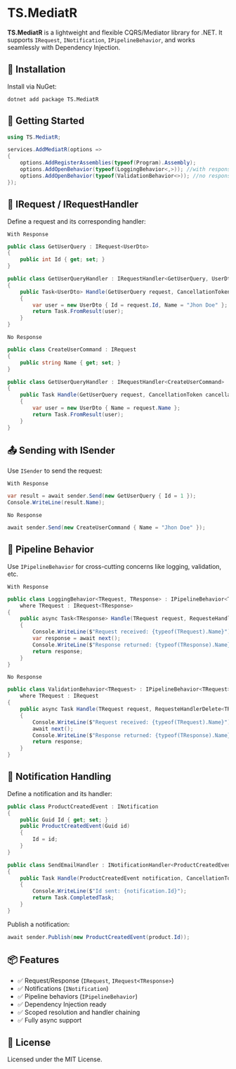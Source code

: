 ﻿# TS.MediatR

**TS.MediatR** is a lightweight and flexible CQRS/Mediator library for .NET. It supports `IRequest`, `INotification`, `IPipelineBehavior`, and works seamlessly with Dependency Injection.

## 🔧 Installation

Install via NuGet:

```dash
dotnet add package TS.MediatR
```

## 🚀 Getting Started

```csharp
using TS.MediatR;

services.AddMediatR(options =>
{
    options.AddRegisterAssemblies(typeof(Program).Assembly);
    options.AddOpenBehavior(typeof(LoggingBehavior<,>)); //with response
    options.AddOpenBehavior(typeof(ValidationBehavior<>)); //no response
});
```

## 🧩 IRequest / IRequestHandler

Define a request and its corresponding handler:

`With Response`

```csharp
public class GetUserQuery : IRequest<UserDto>
{
    public int Id { get; set; }
}

public class GetUserQueryHandler : IRequestHandler<GetUserQuery, UserDto>
{
    public Task<UserDto> Handle(GetUserQuery request, CancellationToken cancellationToken)
    {
        var user = new UserDto { Id = request.Id, Name = "Jhon Doe" };
        return Task.FromResult(user);
    }
}
```

`No Response`

```csharp
public class CreateUserCommand : IRequest
{
    public string Name { get; set; }
}

public class GetUserQueryHandler : IRequestHandler<CreateUserCommand>
{
    public Task Handle(GetUserQuery request, CancellationToken cancellationToken)
    {
        var user = new UserDto { Name = request.Name };
        return Task.FromResult(user);
    }
}
```

## 📤 Sending with ISender

Use `ISender` to send the request:

`With Response`

```csharp
var result = await sender.Send(new GetUserQuery { Id = 1 });
Console.WriteLine(result.Name);
```

`No Response`

```csharp
await sender.Send(new CreateUserCommand { Name = "Jhon Doe" });
```

## 🔁 Pipeline Behavior

Use `IPipelineBehavior` for cross-cutting concerns like logging, validation, etc.

`With Response`

```csharp
public class LoggingBehavior<TRequest, TResponse> : IPipelineBehavior<TRequest, TResponse>
    where TRequest : IRequest<TResponse>
{
    public async Task<TResponse> Handle(TRequest request, RequesteHandlerDelete<TResponse> next, CancellationToken cancellationToken)
    {
        Console.WriteLine($"Request received: {typeof(TRequest).Name}");
        var response = await next();
        Console.WriteLine($"Response returned: {typeof(TResponse).Name}");
        return response;
    }
}
```

`No Response`

```csharp
public class ValidationBehavior<TRequest> : IPipelineBehavior<TRequest>
    where TRequest : IRequest
{
    public async Task Handle(TRequest request, RequesteHandlerDelete<TResponse> next, CancellationToken cancellationToken)
    {
        Console.WriteLine($"Request received: {typeof(TRequest).Name}");
        await next();
        Console.WriteLine($"Response returned: {typeof(TResponse).Name}");
        return response;
    }
}
```

## 📣 Notification Handling

Define a notification and its handler:

```csharp
public class ProductCreatedEvent : INotification
{
    public Guid Id { get; set; }
    public ProductCreatedEvent(Guid id)
    {
        Id = id;
    }
}

public class SendEmailHandler : INotificationHandler<ProductCreatedEvent>
{
    public Task Handle(ProductCreatedEvent notification, CancellationToken cancellationToken)
    {
        Console.WriteLine($"Id sent: {notification.Id}");
        return Task.CompletedTask;
    }
}
```

Publish a notification:

```csharp
await sender.Publish(new ProductCreatedEvent(product.Id));
```

## 📦 Features

- ✅ Request/Response (`IRequest`, `IRequest<TResponse>`)
- ✅ Notifications (`INotification`)
- ✅ Pipeline behaviors (`IPipelineBehavior`)
- ✅ Dependency Injection ready
- ✅ Scoped resolution and handler chaining
- ✅ Fully async support

## 📁 License

Licensed under the MIT License.
